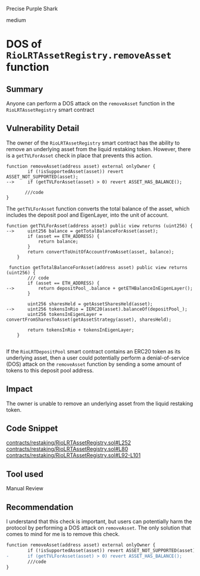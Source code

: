Precise Purple Shark

medium

# DOS of `RioLRTAssetRegistry.removeAsset` function

## Summary
Anyone can perform a DOS attack on the `removeAsset` function in the `RioLRTAssetRegistry` smart contract

## Vulnerability Detail
The owner of the `RioLRTAssetRegistry` smart contract has the ability to remove an underlying asset from the liquid restaking token. However, there is a `getTVLForAsset` check in place that prevents this action.
```solidity
function removeAsset(address asset) external onlyOwner {
        if (!isSupportedAsset(asset)) revert ASSET_NOT_SUPPORTED(asset);
-->     if (getTVLForAsset(asset) > 0) revert ASSET_HAS_BALANCE();

       ///code
}
```
The `getTVLForAsset` function converts the total balance of the asset, which includes the deposit pool and EigenLayer, into the unit of account.
```solidity
function getTVLForAsset(address asset) public view returns (uint256) {
-->     uint256 balance = getTotalBalanceForAsset(asset);
        if (asset == ETH_ADDRESS) {
            return balance;
        }
        return convertToUnitOfAccountFromAsset(asset, balance);
    }
    
 function getTotalBalanceForAsset(address asset) public view returns (uint256) {
        /// code 
        if (asset == ETH_ADDRESS) {
-->         return depositPool_.balance + getETHBalanceInEigenLayer();
        }

        uint256 sharesHeld = getAssetSharesHeld(asset);
-->     uint256 tokensInRio = IERC20(asset).balanceOf(depositPool_);
        uint256 tokensInEigenLayer = convertFromSharesToAsset(getAssetStrategy(asset), sharesHeld);

        return tokensInRio + tokensInEigenLayer;
    }   
    
```
If the `RioLRTDepositPool` smart contract contains an ERC20 token as its underlying asset, then a user could potentially perform a denial-of-service (DOS) attack on the `removeAsset` function by sending a some amount of tokens to this deposit pool address.   

## Impact
The owner is unable to remove an underlying asset from the liquid restaking token.

## Code Snippet
[contracts/restaking/RioLRTAssetRegistry.sol#L252](https://github.com/sherlock-audit/2024-02-rio-network-core-protocol/blob/main/rio-sherlock-audit/contracts/restaking/RioLRTAssetRegistry.sol#L252)
[contracts/restaking/RioLRTAssetRegistry.sol#L80](https://github.com/sherlock-audit/2024-02-rio-network-core-protocol/blob/main/rio-sherlock-audit/contracts/restaking/RioLRTAssetRegistry.sol#L80)
[contracts/restaking/RioLRTAssetRegistry.sol#L92-L101](https://github.com/sherlock-audit/2024-02-rio-network-core-protocol/blob/main/rio-sherlock-audit/contracts/restaking/RioLRTAssetRegistry.sol#L92-L101)

## Tool used

Manual Review

## Recommendation

I understand that this check is important, but users can potentially harm the protocol by performing a DOS attack on `removeAsset`. The only solution that comes to mind for me is to remove this check.
```diff
function removeAsset(address asset) external onlyOwner {
        if (!isSupportedAsset(asset)) revert ASSET_NOT_SUPPORTED(asset);
-       if (getTVLForAsset(asset) > 0) revert ASSET_HAS_BALANCE();
        ///code
}        
```

